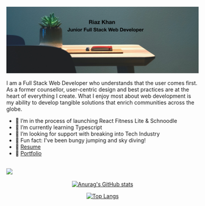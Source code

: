 ![web-banner](web-banner.jpeg)

I am a Full Stack Web Developer who understands that the user comes first. As a former counsellor, user-centric design and best practices are at the heart of everything I create. What I enjoy most about web development is my ability to develop tangible solutions that enrich communities across the globe.

- 🚀  I’m in the process of launching React Fitness Lite & Schnoodle
- 🌱  I’m currently learning Typescript
- 🔨  I’m looking for support with breaking into Tech Industry
- 🧨  Fun fact: I've been bungy jumping and sky diving!
- 📎  [Resume](https://resume.creddle.io/resume/izh3ulidt0f)
- 💼  [Portfolio](https://riazckhan.github.io/)

<br>
<img src="https://img.shields.io/badge/LinkedIn-0077B5?style=for-the-badge&logo=linkedin&logoColor=white">

<div align="center">

[![Anurag's GitHub stats](https://github-readme-stats.vercel.app/api?username=riazckhan&show_icons=true&theme=algolia)](https://github.com/anuraghazra/github-readme-stats)

[![Top Langs](https://github-readme-stats.vercel.app/api/top-langs/?username=riazckhan&layout=compact&theme=algolia)](https://github.com/anuraghazra/github-readme-stats)

</div>

<!-- <h2 align="center">Language / Tools Section?</h2> -->

<!--
**RiazCKhan/riazckhan** is a ✨ _special_ ✨ repository because its `README.md` (this file) appears on your GitHub profile.
Here are some ideas to get you started:

- 👯 I’m looking to collaborate on ...
- 💬 Ask me about ...
- 📫 How to reach me: ...
- 😄 Pronouns: ...
-->
